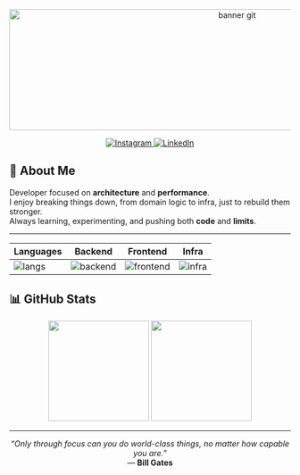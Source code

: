 <div align="center">
  <img width="800" height="217" alt="banner git" src="https://github.com/user-attachments/assets/11fda124-9f58-4f52-9083-f59b0c6e5f5b" />
</div>

<p align="center">
  <a href="https://www.instagram.com/o_flaviomatias/">
    <img src="https://img.shields.io/badge/Instagram-E4405F?style=for-the-badge&logo=instagram&logoColor=white" alt="Instagram"/>
  </a>
  <a href="https://www.linkedin.com/in/flavio-matias-6a0b78260/">
    <img src="https://img.shields.io/badge/LinkedIn-0077B5?style=for-the-badge&logo=linkedin&logoColor=white" alt="LinkedIn"/>
  </a>
</p>

## 🧠 About Me

Developer focused on **architecture** and **performance**.  
I enjoy breaking things down, from domain logic to infra, just to rebuild them stronger.  
Always learning, experimenting, and pushing both **code** and **limits**.

---

| Languages                                                          | Backend                                                                     | Frontend                                                                    | Infra                                                                                        |
| ------------------------------------------------------------------ | --------------------------------------------------------------------------- | --------------------------------------------------------------------------- | -------------------------------------------------------------------------------------------- |
| ![langs](https://skillicons.dev/icons?i=py,java,ts,go&theme=dark) | ![backend](https://skillicons.dev/icons?i=nestjs,nodejs,spring&theme=dark) | ![frontend](https://skillicons.dev/icons?i=angular,react,figma&theme=dark) | ![infra](https://skillicons.dev/icons?i=docker,postgres,mongodb,redis,linux,git&theme=dark) |


## 📊 GitHub Stats

<div align="center">
  <img height="180em" src="https://github-readme-stats.vercel.app/api?username=FlavioMatias&show_icons=true&theme=radical&include_all_commits=true&count_private=true"/>
  <img height="180em" src="https://github-readme-stats.vercel.app/api/top-langs/?username=FlavioMatias&layout=compact&langs_count=7&theme=radical"/>
</div>

---

<p align="center">
  <i>“Only through focus can you do world-class things, no matter how capable you are.”</i><br>
  — <b>Bill Gates</b>
</p>

